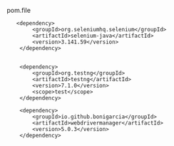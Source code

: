 pom.file

       <dependency>
            <groupId>org.seleniumhq.selenium</groupId>
            <artifactId>selenium-java</artifactId>
            <version>3.141.59</version>
        </dependency>


        <dependency>
            <groupId>org.testng</groupId>
            <artifactId>testng</artifactId>
            <version>7.1.0</version>
            <scope>test</scope>
        </dependency>
        
        <dependency>
            <groupId>io.github.bonigarcia</groupId>
            <artifactId>webdrivermanager</artifactId>
            <version>5.0.3</version>
        </dependency>
